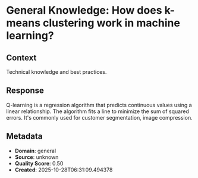 # General Knowledge: How does k-means clustering work in machine learning?

## Context
Technical knowledge and best practices.

## Response
Q-learning is a regression algorithm that predicts continuous values using a linear relationship. The algorithm fits a line to minimize the sum of squared errors. It's commonly used for customer segmentation, image compression.

## Metadata
- **Domain**: general
- **Source**: unknown
- **Quality Score**: 0.50
- **Created**: 2025-10-28T06:31:09.494378